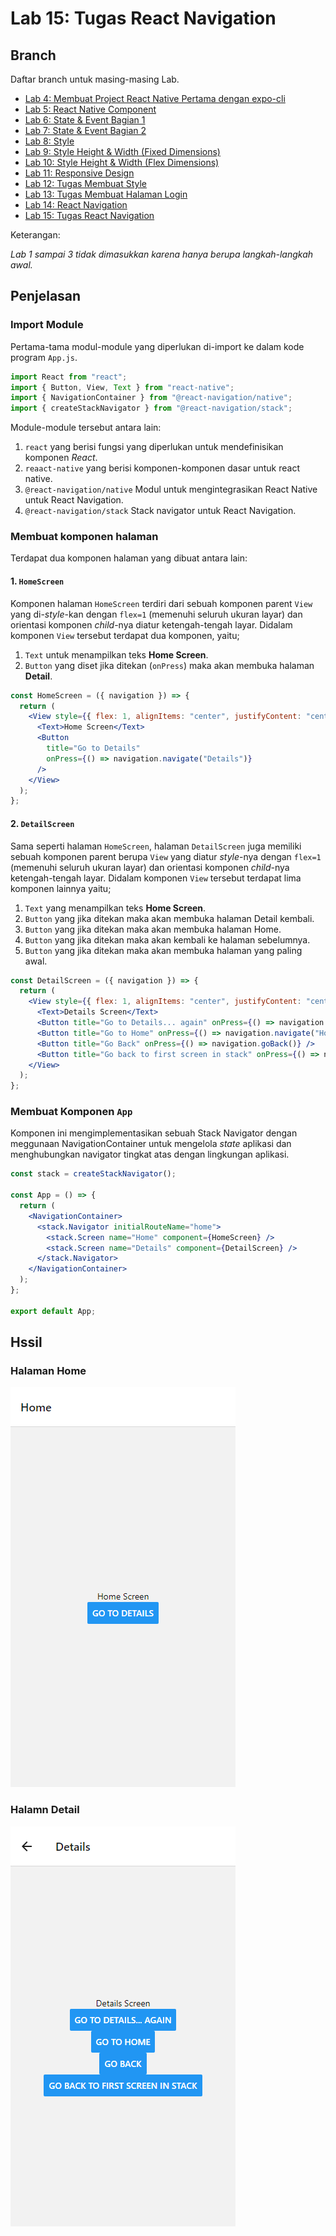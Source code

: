 # Lab 15: Tugas React Navigation

## Branch

Daftar branch untuk masing-masing Lab.

- [Lab 4: Membuat Project React Native Pertama dengan expo-cli](https://github.com/Abdurraziq/pengenalan-react-native/tree/Lab-4)
- [Lab 5: React Native Component](https://github.com/Abdurraziq/pengenalan-react-native/tree/Lab-5)
- [Lab 6: State & Event Bagian 1](https://github.com/Abdurraziq/pengenalan-react-native/tree/Lab-6)
- [Lab 7: State & Event Bagian 2](https://github.com/Abdurraziq/pengenalan-react-native/tree/Lab-7)
- [Lab 8: Style](https://github.com/Abdurraziq/pengenalan-react-native/tree/Lab-8)
- [Lab 9: Style Height & Width (Fixed Dimensions)](https://github.com/Abdurraziq/pengenalan-react-native/tree/Lab-9)
- [Lab 10: Style Height & Width (Flex Dimensions)](https://github.com/Abdurraziq/pengenalan-react-native/tree/Lab-10)
- [Lab 11: Responsive Design](https://github.com/Abdurraziq/pengenalan-react-native/tree/Lab-11)
- [Lab 12: Tugas Membuat Style](https://github.com/Abdurraziq/pengenalan-react-native/tree/Lab-12_Tugas-membuat-style-)
- [Lab 13: Tugas Membuat Halaman Login](https://github.com/Abdurraziq/pengenalan-react-native/tree/Lab-13_Membuat-Halaman-Login)
- [Lab 14: React Navigation](https://github.com/Abdurraziq/pengenalan-react-native/tree/Lab-14)
- [Lab 15: Tugas React Navigation](https://github.com/Abdurraziq/pengenalan-react-native/tree/Lab-15_Tugas-3)

Keterangan:

*Lab 1 sampai 3 tidak dimasukkan karena hanya berupa langkah-langkah awal.*

## Penjelasan

### Import Module

Pertama-tama modul-module yang diperlukan di-import ke dalam kode program `App.js`.

```js
import React from "react";
import { Button, View, Text } from "react-native";
import { NavigationContainer } from "@react-navigation/native";
import { createStackNavigator } from "@react-navigation/stack";

```

Module-module tersebut antara lain:

1. `react` yang berisi fungsi yang diperlukan untuk mendefinisikan komponen *React*.
2. `reaact-native` yang berisi komponen-komponen dasar untuk react native.
3. `@react-navigation/native` Modul untuk mengintegrasikan React Native untuk React Navigation.
4. `@react-navigation/stack` Stack navigator untuk React Navigation.

### Membuat komponen halaman

Terdapat dua komponen halaman yang dibuat antara lain:

#### 1. `HomeScreen`

Komponen halaman `HomeScreen` terdiri dari sebuah komponen parent `View` yang di-*style*-kan dengan `flex=1` (memenuhi seluruh ukuran layar) dan orientasi komponen *child*-nya diatur ketengah-tengah layar. Didalam komponen `View` tersebut terdapat dua komponen, yaitu;

1. `Text` untuk menampilkan teks **Home Screen**.
2. `Button` yang diset jika ditekan (`onPress`) maka akan membuka halaman **Detail**.

```jsx
const HomeScreen = ({ navigation }) => {
  return (
    <View style={{ flex: 1, alignItems: "center", justifyContent: "center" }}>
      <Text>Home Screen</Text>
      <Button
        title="Go to Details"
        onPress={() => navigation.navigate("Details")}
      />
    </View>
  );
};
```

#### 2. `DetailScreen`

Sama seperti halaman `HomeScreen`, halaman `DetailScreen` juga memiliki sebuah komponen parent berupa `View` yang diatur *style*-nya dengan `flex=1` (memenuhi seluruh ukuran layar) dan orientasi komponen *child*-nya ketengah-tengah layar. Didalam komponen `View` tersebut terdapat lima komponen lainnya yaitu;

1. `Text` yang menampilkan teks **Home Screen**.
2. `Button` yang jika ditekan maka akan membuka halaman Detail kembali.
3. `Button` yang jika ditekan maka akan membuka halaman Home.
4. `Button` yang jika ditekan maka akan kembali ke halaman sebelumnya.
5. `Button` yang jika ditekan maka akan membuka halaman yang paling awal.

```jsx
const DetailScreen = ({ navigation }) => {
  return (
    <View style={{ flex: 1, alignItems: "center", justifyContent: "center" }}>
      <Text>Details Screen</Text>
      <Button title="Go to Details... again" onPress={() => navigation.push("Details")} />
      <Button title="Go to Home" onPress={() => navigation.navigate("Home")} />
      <Button title="Go Back" onPress={() => navigation.goBack()} />
      <Button title="Go back to first screen in stack" onPress={() => navigation.popToTop()} />
    </View>
  );
};
```

### Membuat Komponen `App`

Komponen ini mengimplementasikan sebuah Stack Navigator dengan meggunaan NavigationContainer untuk mengelola *state* aplikasi dan menghubungkan navigator tingkat atas dengan lingkungan aplikasi.

```jsx
const stack = createStackNavigator();

const App = () => {
  return (
    <NavigationContainer>
      <stack.Navigator initialRouteName="home">
        <stack.Screen name="Home" component={HomeScreen} />
        <stack.Screen name="Details" component={DetailScreen} />
      </stack.Navigator>
    </NavigationContainer>
  );
};

export default App;
```

## Hssil

### Halaman Home

![Screenshoot](docs/img/screencapture1.png)

### Halamn Detail

![Screenhoot](docs/img/screencapture2.png)
